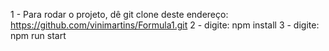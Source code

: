 1 - Para rodar o projeto, dê git clone deste endereço: https://github.com/vinimartins/Formula1.git
2 - digite: npm install
3 - digite: npm run start

